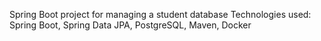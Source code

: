 Spring Boot project for managing a student database 
Technologies used: Spring Boot, Spring Data JPA, PostgreSQL, Maven, Docker
